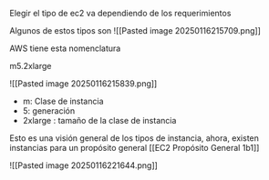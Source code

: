 
Elegir el tipo de ec2 va dependiendo de los requerimientos 

Algunos de estos tipos son
![[Pasted image 20250116215709.png]]

AWS tiene esta nomenclatura 

m5.2xlarge

![[Pasted image 20250116215839.png]]

- m: Clase de instancia 
- 5: generación 
- 2xlarge : tamaño de la clase de instancia 


Esto es una visión general de los tipos de instancia, ahora, existen instancias para un propósito general [[EC2 Propósito General 1b1]]


![[Pasted image 20250116221644.png]]